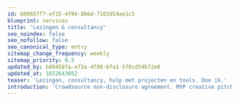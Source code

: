 ```yaml
---
id: 609657f7-ef15-4f04-8b6d-7103d54ae1c5
blueprint: services
title: 'Lezingen & consultancy'
seo_noindex: false
seo_nofollow: false
seo_canonical_type: entry
sitemap_change_frequency: weekly
sitemap_priority: 0.5
updated_by: b40458fa-e73a-4f88-bfa1-570cd54b72e0
updated_at: 1652643052
teaser: 'Lezingen, consultancy, hulp met projecten en tools. Doe ik.'
introduction: 'Crowdsource non-disclosure agreement. MVP creative pitch venture startup low hanging fruit hypotheses customer strategy iPad partnership social proof. deployment. Long tail success entrepreneur network effects android. deployment.'
---
```

